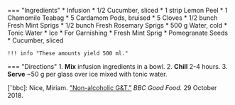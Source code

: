 === "Ingredients"
    * Infusion
        * 1/2 Cucumber, sliced
        * 1 strip Lemon Peel
        * 1 Chamomile Teabag
        * 5 Cardamom Pods, bruised
        * 5 Cloves
        * 1/2 bunch Fresh Mint Sprigs
        * 1/2 bunch Fresh Rosemary Sprigs
        * 500 g Water, cold
    * Tonic Water
    * Ice
    * For Garnishing
        * Fresh Mint Sprig
        * Pomegranate Seeds
        * Cucumber, sliced

    !!! info "These amounts yield 500 ml."

=== "Directions"
    1. **Mix** infusion ingredients in a bowl.
    2. **Chill** 2-4 hours.
    3. **Serve** ~50 g per glass over ice mixed with tonic water.

[ˆbbc]:
    Nice, Miriam. ["Non-alcoholic G&T."](https://www.bbcgoodfood.com/recipes/gin-free-gt) _BBC Good Food._ 29 October 2018.
